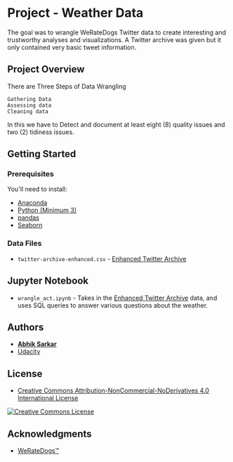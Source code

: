# Project - Weather Data

The goal was to wrangle WeRateDogs Twitter data to create interesting and trustworthy analyses and visualizations. A Twitter archive was given but it only contained very basic tweet information. 


## Project Overview

There are Three Steps of Data Wrangling

    Gathering Data
    Assessing data
    Cleaning data

In this we have to Detect and document at least eight (8) quality issues and two (2) tidiness issues.



## Getting Started

### Prerequisites

You'll need to install:

* [Anaconda](https://www.continuum.io/downloads)
* [Python (Minimum 3)](https://www.continuum.io/blog/developer-blog/python-3-support-anaconda)
* [pandas](http://pandas.pydata.org/)
* [Seaborn](https://seaborn.pydata.org/)


### Data Files

* `twitter-archive-enhanced.csv` - [Enhanced Twitter Archive](https://raw.githubusercontent.com/abhiksark/Udacity-DataAnalyst-Nanodegree/master/twitter/twitter-archive-enhanced.csv)


## Jupyter Notebook

* `wrangle_act.ipynb` - Takes in the [Enhanced Twitter Archive](https://raw.githubusercontent.com/abhiksark/Udacity-DataAnalyst-Nanodegree/master/twitter/twitter-archive-enhanced.csv) data, and uses SQL queries to answer various questions about the weather.


## Authors

* **[Abhik Sarkar](https://github.com/abhiksark)**
* [Udacity](https://www.udacity.com/)


## License

* <a rel="license" href="https://creativecommons.org/licenses/by-nc-nd/4.0/"> Creative Commons Attribution-NonCommercial-NoDerivatives 4.0 International License</a>

<a rel="license" href="https://creativecommons.org/licenses/by-nc-nd/4.0/">
	<img alt="Creative Commons License" style="border-width:0" src="https://i.creativecommons.org/l/by-nc-nd/4.0/88x31.png" />
</a>


## Acknowledgments

* [WeRateDogs™](https://twitter.com/dog_rates)
